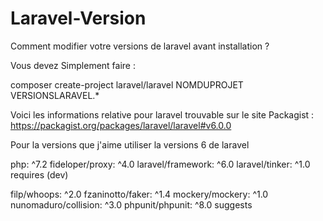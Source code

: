 # Laravel-Version


Comment modifier votre versions de laravel avant installation ?

Vous devez Simplement faire : 

composer create-project laravel/laravel NOMDUPROJET VERSIONSLARAVEL.*


Voici les informations relative pour laravel trouvable sur le site Packagist : 
https://packagist.org/packages/laravel/laravel#v6.0.0


Pour la versions que j'aime utiliser la versions 6 de laravel 


php: ^7.2
fideloper/proxy: ^4.0
laravel/framework: ^6.0
laravel/tinker: ^1.0
requires (dev)

filp/whoops: ^2.0
fzaninotto/faker: ^1.4
mockery/mockery: ^1.0
nunomaduro/collision: ^3.0
phpunit/phpunit: ^8.0
suggests

